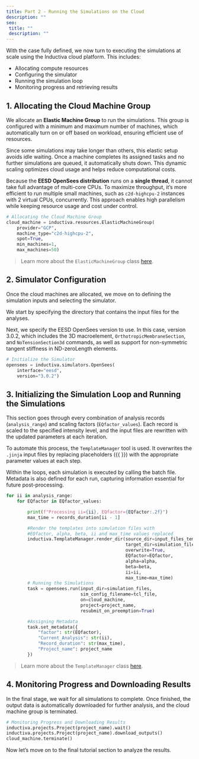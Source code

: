 ```yaml
---
title: Part 2 - Running the Simulations on the Cloud
description: ""
seo:
 title: ""
 description: ""
---
```


With the case fully defined, we now turn to executing the simulations at scale using the Inductiva cloud platform. This includes:
* Allocating compute resources
* Configuring the simulator
* Running the simulation loop
* Monitoring progress and retrieving results

## 1. Allocating the Cloud Machine Group
We allocate an **Elastic Machine Group** to run the simulations. This group is configured with a minimum and maximum 
number of machines, which automatically turn on or off based on workload, ensuring efficient use of resources.

Since some simulations may take longer than others, this elastic setup avoids idle waiting. Once a machine completes its assigned tasks and no further simulations are queued, it automatically shuts down. This dynamic scaling optimizes cloud usage and helps reduce computational costs.

Because the **EESD OpenSees distribution** runs on a **single thread**, it cannot take full advantage of multi-core CPUs. To maximize throughput, it’s more efficient to run multiple small machines, such as `c2d-highcpu-2` instances with 2 virtual CPUs, concurrently. This approach enables high parallelism while keeping resource usage and cost under control.

```python
# Allocating the Cloud Machine Group
cloud_machine = inductiva.resources.ElasticMachineGroup(
    provider="GCP",
    machine_type="c2d-highcpu-2",
    spot=True,
    min_machines=1,
    max_machines=50)
```

> Learn more about the `ElasticMachineGroup` class [here](https://inductiva.ai/guides/machines/computational_resources/elasticgroup_class).

## 2. Simulator Configuration
Once the cloud machines are allocated, we move on to defining the simulation inputs and selecting the simulator.

We start by specifying the directory that contains the input files for the analyses.

Next, we specify the EESD OpenSees version to use. In this case, version 3.0.2, which includes the 3D macroelement, `OrthotropicMembraneSection`, and `NoTensionSection3d` commands, as well as support for non-symmetric tangent stiffness in ND-zeroLength elements.

```python
# Initialize the Simulator
opensees = inductiva.simulators.OpenSees(
    interface="eesd",
    version="3.0.2")
```

## 3. Initializing the Simulation Loop and Running the Simulations
This section goes through every combination of analysis records (`analysis_range`) and scaling factors (`EQfactor_values`). Each record is scaled to the specified intensity level, and the input files are rewritten with the updated parameters at each iteration.

To automate this process, the `TemplateManager` tool is used. It overwrites the `.jinja` input files by replacing placeholders ({{ }}) with the appropriate parameter values at each step.

Within the loops, each simulation is executed by calling the batch file. Metadata is also defined for each run, capturing information essential for future post-processing.

```python
for ii in analysis_range:
    for EQfactor in EQfactor_values:

        print(f"Processing ii={ii}, EQfactor={EQfactor:.2f}")
        max_time = records_duration[ii - 1]

        #Render the templates into simulation files with
        #EQfactor, alpha, beta, ii and max_time values replaced
        inductiva.TemplateManager.render_dir(source_dir=input_files_template,
                                             target_dir=simulation_files,
                                             overwrite=True,
                                             EQfactor=EQfactor,
                                             alpha=alpha,
                                             beta=beta,
                                             ii=ii,
                                             max_time=max_time)
        # Running the Simulations
        task = opensees.run(input_dir=simulation_files,
                            sim_config_filename=tcl_file,
                            on=cloud_machine,
                            project=project_name,
                            resubmit_on_preemption=True)

        #Assigning Metadata
        task.set_metadata({
            "factor": str(EQfactor),
            "Current_Analysis": str(ii),
            "Record_duration": str(max_time),
            "Project_name": project_name
        })
```

> Learn more about the `TemplateManager` class [here](https://inductiva.ai/guides/parallel-simulations/templating).

## 4. Monitoring Progress and Downloading Results
In the final stage, we wait for all simulations to complete. Once finished, the output data is automatically downloaded for 
further analysis, and the cloud machine group is terminated.

```python
# Monitoring Progress and Downloading Results
inductiva.projects.Project(project_name).wait()
inductiva.projects.Project(project_name).download_outputs()
cloud_machine.terminate()
```

Now let’s move on to the final tutorial section to analyze the results.